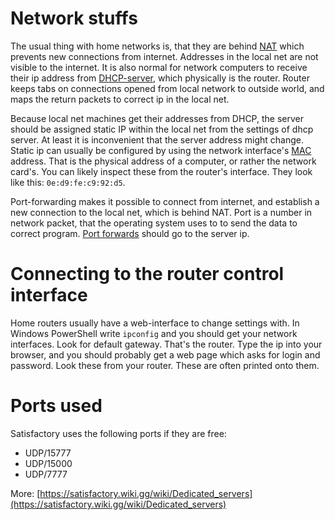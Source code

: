 # Network stuffs
The usual thing with home networks is, that they are behind
[NAT](https://www.geeksforgeeks.org/network-address-translation-nat/) which
prevents new connections from internet. Addresses in the local net are not
visible to the internet. It is also normal for network computers to
receive their ip address from
[DHCP-server](https://www.geeksforgeeks.org/dynamic-host-configuration-protocol-dhcp/),
which physically is the router. Router keeps tabs on connections opened from
local network to outside world, and maps the return packets to correct ip
in the local net.

Because local net machines get their addresses from DHCP, the server should
be assigned static IP within the local net from the settings of dhcp server.
At least it is inconvenient that the server address might change. Static ip
can usually be configured by using the network interface's
[MAC](https://en.wikipedia.org/wiki/MAC_address) address. That is the
physical address of a computer, or rather the network card's. You can likely
inspect these from the router's interface. They look like this:
`0e:d9:fe:c9:92:d5`.

Port-forwarding makes it possible to connect from internet, and establish a
new connection to the local net, which is behind NAT. Port is a number in
network packet, that the operating system uses to to send the data to
correct program.
[Port forwards](https://en.wikipedia.org/wiki/Port_forwarding) should go to
the server ip. 
# Connecting to the router control interface
Home routers usually have a web-interface to change settings with. In Windows
PowerShell write `ipconfig` and you should get your network interfaces. Look
for default gateway. That's the router. Type the ip into your browser, and you
should probably get a web page which asks for login and password. Look these
from your router. These are often printed onto them.

# Ports used
Satisfactory uses the following ports if they are free:
- UDP/15777
- UDP/15000
- UDP/7777

More: [https://satisfactory.wiki.gg/wiki/Dedicated_servers](https://satisfactory.wiki.gg/wiki/Dedicated_servers)
